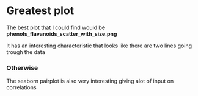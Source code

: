 # Greatest plot

The best plot that I could find would be **phenols_flavanoids_scatter_with_size.png**

It has an interesting characteristic that looks like there are two lines going trough the data

### Otherwise

The seaborn pairplot is also very interesting giving alot of input on correlations
